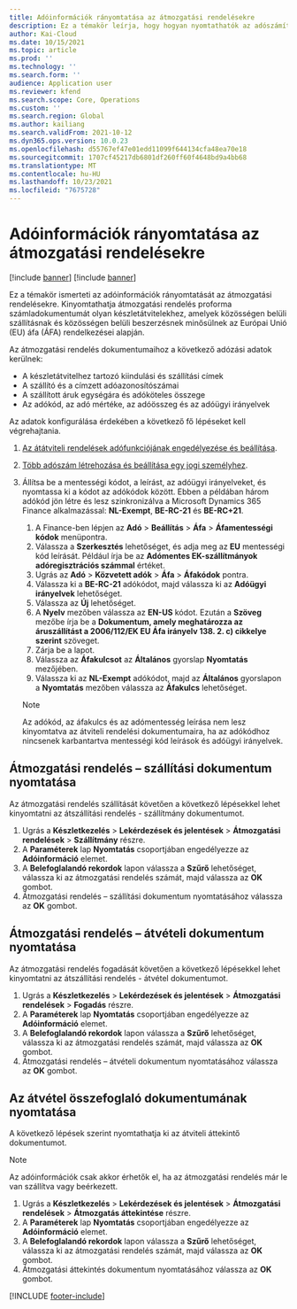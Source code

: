 ```yaml
---
title: Adóinformációk rányomtatása az átmozgatási rendelésekre
description: Ez a témakör leírja, hogy hogyan nyomtathatók az adószámítási szolgáltatás által meghatározott adóinformációk az átmozgatási rendelések dokumentumaira.
author: Kai-Cloud
ms.date: 10/15/2021
ms.topic: article
ms.prod: ''
ms.technology: ''
ms.search.form: ''
audience: Application user
ms.reviewer: kfend
ms.search.scope: Core, Operations
ms.custom: ''
ms.search.region: Global
ms.author: kailiang
ms.search.validFrom: 2021-10-12
ms.dyn365.ops.version: 10.0.23
ms.openlocfilehash: d55767ef47e01edd11099f644134cfa48ea70e18
ms.sourcegitcommit: 1707cf45217db6801df260ff60f4648bd9a4bb68
ms.translationtype: MT
ms.contentlocale: hu-HU
ms.lasthandoff: 10/23/2021
ms.locfileid: "7675728"
---
```

# <a name="print-tax-information-on-transfer-order-documents"></a>Adóinformációk rányomtatása az átmozgatási rendelésekre

[!include [banner](../../includes/banner.md)]
[!include [banner](../../includes/preview-banner.md)]

Ez a témakör ismerteti az adóinformációk rányomtatását az átmozgatási rendelésekre. Kinyomtathatja átmozgatási rendelés proforma számladokumentumát olyan készletátvitelekhez, amelyek közösségen belüli szállításnak és közösségen belüli beszerzésnek minősülnek az Európai Unió (EU) áfa (ÁFA) rendelkezései alapján. 

Az átmozgatási rendelés dokumentumaihoz a következő adózási adatok kerülnek:

- A készletátvitelhez tartozó kiindulási és szállítási címek
- A szállító és a címzett adóazonosítószámai
- A szállított áruk egységára és adóköteles összege
- Az adókód, az adó mértéke, az adóösszeg és az adóügyi irányelvek

Az adatok konfigurálása érdekében a következő fő lépéseket kell végrehajtania.

1. [Az átátviteli rendelések adófunkciójának engedélyezése és beállítása](tasks/Tax-feature-support-for-transfer-order.md).
2. [Több adószám létrehozása és beállítása egy jogi személyhez](emea-multiple-vat-registration-numbers.md).
3. Állítsa be a mentességi kódot, a leírást, az adóügyi irányelveket, és nyomtassa ki a kódot az adókódok között. Ebben a példában három adókód jön létre és lesz szinkronizálva a Microsoft Dynamics 365 Finance alkalmazással: **NL-Exempt**, **BE-RC-21** és **BE-RC+21**.

    1. A Finance-ben lépjen az **Adó** \> **Beállítás** \> **Áfa** \> **Áfamentességi kódok** menüpontra.
    2. Válassza a **Szerkesztés** lehetőséget, és adja meg az **EU** mentességi kód leírását. Például írja be az **Adómentes EK-szállítmányok adóregisztrációs számmal** értéket.
    3. Ugrás az **Adó** \> **Közvetett adók** \> **Áfa** \> **Áfakódok** pontra.
    4. Válassza ki a **BE-RC-21** adókódot, majd válassza ki az **Adóügyi irányelvek** lehetőséget.
    5. Válassza az **Új** lehetőséget.
    6. A **Nyelv** mezőben válassza az **EN-US** kódot. Ezután a **Szöveg** mezőbe írja be a **Dokumentum, amely meghatározza az áruszállítást a 2006/112/EK EU Áfa irányelv 138. 2. c) cikkelye szerint** szöveget.
    7. Zárja be a lapot.
    8. Válassza az **Áfakulcsot** az **Általános** gyorslap **Nyomtatás** mezőjében.
    8. Válassza ki az **NL-Exempt** adókódot, majd az **Általános** gyorslapon a **Nyomtatás** mezőben válassza az **Áfakulcs** lehetőséget.

    > [!NOTE] 
    > Az adókód, az áfakulcs és az adómentesség leírása nem lesz kinyomtatva az átviteli rendelési dokumentumaira, ha az adókódhoz nincsenek karbantartva mentességi kód leírások és adóügyi irányelvek.

## <a name="print-the-transfer-order---shipment-document"></a>Átmozgatási rendelés – szállítási dokumentum nyomtatása

Az átmozgatási rendelés szállítását követően a következő lépésekkel lehet kinyomtatni az átszállítási rendelés - szállítmány dokumentumot.

1. Ugrás a **Készletkezelés** \> **Lekérdezések és jelentések** \> **Átmozgatási rendelések** \> **Szállítmány** részre.
2. A **Paraméterek** lap **Nyomtatás** csoportjában engedélyezze az **Adóinformáció** elemet.
3. A **Belefoglalandó rekordok** lapon válassza a **Szűrő** lehetőséget, válassza ki az átmozgatási rendelés számát, majd válassza az **OK** gombot.
4. Átmozgatási rendelés – szállítási dokumentum nyomtatásához válassza az **OK** gombot.

## <a name="print-the-transfer-order---receipt-document"></a>Átmozgatási rendelés – átvételi dokumentum nyomtatása

Az átmozgatási rendelés fogadását követően a következő lépésekkel lehet kinyomtatni az átszállítási rendelés - átvétel dokumentumot.

1. Ugrás a **Készletkezelés** \> **Lekérdezések és jelentések** \> **Átmozgatási rendelések** \> **Fogadás** részre.
2. A **Paraméterek** lap **Nyomtatás** csoportjában engedélyezze az **Adóinformáció** elemet.
3. A **Belefoglalandó rekordok** lapon válassza a **Szűrő** lehetőséget, válassza ki az átmozgatási rendelés számát, majd válassza az **OK** gombot.
4. Átmozgatási rendelés – átvételi dokumentum nyomtatásához válassza az **OK** gombot.

## <a name="print-the-transfer-overview-document"></a>Az átvétel összefoglaló dokumentumának nyomtatása

A következő lépések szerint nyomtathatja ki az átviteli áttekintő dokumentumot.

> [!NOTE]
> Az adóinformációk csak akkor érhetők el, ha az átmozgatási rendelés már le van szállítva vagy beérkezett.

1. Ugrás a **Készletkezelés** \> **Lekérdezések és jelentések** \> **Átmozgatási rendelések** \> **Átmozgatás áttekintése** részre.
2. A **Paraméterek** lap **Nyomtatás** csoportjában engedélyezze az **Adóinformáció** elemet.
3. A **Belefoglalandó rekordok** lapon válassza a **Szűrő** lehetőséget, válassza ki az átmozgatási rendelés számát, majd válassza az **OK** gombot.
4. Átmozgatási áttekintés dokumentum nyomtatásához válassza az **OK** gombot.

[!INCLUDE [footer-include](../../includes/footer-banner.md)]
